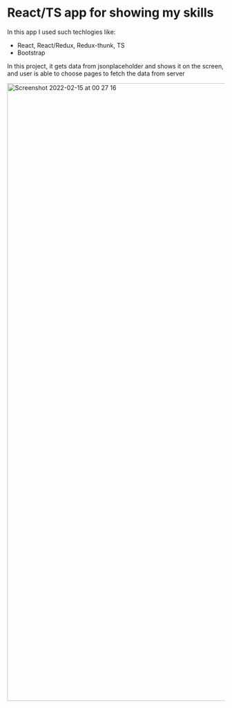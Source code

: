 # React/TS app for showing my skills

In this app I used such techlogies like:
  
  - React, React/Redux, Redux-thunk, TS
  - Bootstrap

In this project, it gets data from jsonplaceholder and shows it on the screen, and user is able to choose pages to fetch the data from server

<img width="1428" alt="Screenshot 2022-02-15 at 00 27 16" src="https://user-images.githubusercontent.com/51715705/153949178-bf475ad4-0482-4445-b1f8-cd44052d7abf.png">


